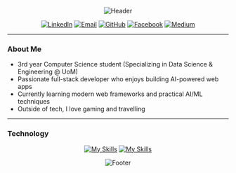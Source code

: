 <div align="center">

![Header](https://capsule-render.vercel.app/api?type=venom&color=0:8871e5,100:b678c4&height=200&section=header&text=Induwara%20Rathnayake&fontSize=50&fontColor=fff&animation=fadeIn&fontAlignY=45&stroke=b678c4&strokeWidth=2&desc=Computer%20Science%20%7C%20AI%20Enthusiast%20%7C%20Web%20Developer&descAlignY=70&descSize=20)

</div>

<div align="center">

[![LinkedIn](https://img.shields.io/badge/-LinkedIn-8871e5?style=flat-square&logo=linkedin&logoColor=white)](https://linkedin.com/in/induwara-rathnayake)
[![Email](https://img.shields.io/badge/-Email-b678c4?style=flat-square&logo=gmail&logoColor=white)](mailto:induwarar.22@cse.mrt.ac.lk)
[![GitHub](https://img.shields.io/badge/-GitHub-6A0DAD?style=flat-square&logo=github&logoColor=white)](https://github.com/InduwaraRathnayake)
[![Facebook](https://img.shields.io/badge/-Facebook-4B0082?style=flat-square&logo=facebook&logoColor=white)](https://facebook.com/induwara.rathnayake03)
[![Medium](https://img.shields.io/badge/-Medium-7B68EE?style=flat-square&logo=medium&logoColor=white)](https://medium.com/@rathnayakeinduwara23)

</div>

---

### About Me

- 3rd year Computer Science student (Specializing in Data Science & Engineering @ UoM)  
- Passionate full-stack developer who enjoys building AI-powered web apps  
- Currently learning modern web frameworks and practical AI/ML techniques  
- Outside of tech, I love gaming and travelling

---

### Technology

<div align="center">

[![My Skills](https://skillicons.dev/icons?i=java,js,python,cpp,html,css,spring,nextjs,react,fastapi&theme=dark)](https://skillicons.dev)
[![My Skills](https://skillicons.dev/icons?i=angular,django,mysql,mongodb,firebase,git,github,docker,vercel,vscode&theme=dark)](https://skillicons.dev)

![Footer](https://capsule-render.vercel.app/api?type=waving&color=0:8871e5,100:b678c4&customColorList=6&height=70&section=footer)

</div>

